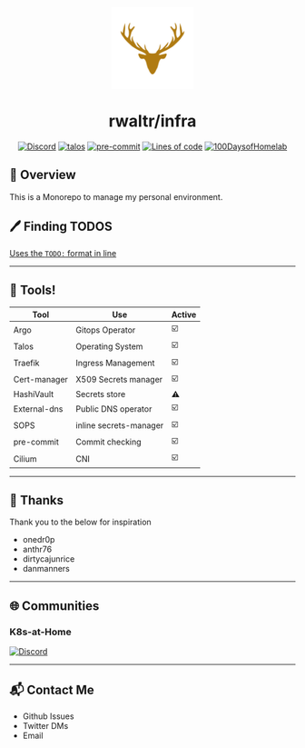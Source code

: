 <!-- Header -->
<div align="center">

<img src="https://raw.githubusercontent.com/rwaltr/branding/master/vector/logoisolated.png" align="center" width="144px" height="144px"/>

# rwaltr/infra

</div>

<!-- Shields -->
<div align="center">

[![Discord](https://img.shields.io/discord/673534664354430999?style=for-the-badge&label=discord&logo=discord&logoColor=white)](https://discord.gg/k8s-at-home)
[![talos](https://img.shields.io/badge/talos-installed-brightgreen?style=for-the-badge)](https://www.talos.dev/)
[![pre-commit](https://img.shields.io/badge/pre--commit-enabled-brightgreen?logo=pre-commit&logoColor=white&style=for-the-badge)](https://github.com/pre-commit/pre-commit)
[![Lines of code](https://img.shields.io/tokei/lines/github/rwaltr/infra?style=for-the-badge&color=brightgreen&label=lines&logo=codefactor&logoColor=white)](https://github.com/rwaltr/infra/graphs/contributors)
[![100DaysofHomelab](https://img.shields.io/badge/100DaysOf-Homelab-blue?style=for-the-badge)](<https://twitter.com/search?f=top&q=(%23100DaysOfHomelab)%20(from%3Arwaltrtech)>)

</div>

<!-- Main Description -->

## 📖 Overview

This is a Monorepo to manage my personal environment.

<!-- TODO items -->

## 🖊️ Finding TODOS

[Uses the `TODO:` format in line](https://github.com/rwaltr/infra/search?q=TODO%3A)

---

<!-- Tools -->

## 🧰 Tools!

| Tool         | Use                    | Active |
| ------------ | ---------------------- | ------ |
| Argo         | Gitops Operator        | ☑️     |
| Talos        | Operating System       | ☑️     |
| Traefik      | Ingress Management     | ☑️     |
| Cert-manager | X509 Secrets manager   | ☑️     |
| HashiVault   | Secrets store          | ⚠️     |
| External-dns | Public DNS operator    | ☑️     |
| SOPS         | inline secrets-manager | ☑️     |
| pre-commit   | Commit checking        | ☑️     |
| Cilium       | CNI                    | ☑️     |

---

<!-- Thanks -->

## 🤟 Thanks

Thank you to the below for inspiration

- onedr0p
- anthr76
- dirtycajunrice
- danmanners

---

<!-- Communities -->

## 🌐 Communities

### K8s-at-Home

[![Discord](https://img.shields.io/discord/673534664354430999?style=for-the-badge&label=discord&logo=discord&logoColor=white)](https://discord.gg/k8s-at-home)

---

<!-- Contact -->

## 📬 Contact Me

- Github Issues
- Twitter DMs
- Email
